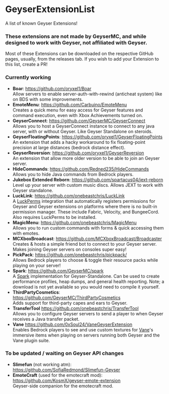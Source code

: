 # GeyserExtensionList
A list of known Geyser Extensions!

### These extensions are not made by GeyserMC, and while designed to work with Geyser, not affiliated with Geyser. 

Most of these Extensions can be downloaded on the respective GitHub pages, usually, from the releases tab.
If you wish to add your Extension to this list, create a PR!

### Currently working
- **Boar**: https://github.com/oryxel1/Boar <br>
  Allow servers to enable server-auth-with-rewind (anticheat system) like on BDS with some improvements.
- **EmoteMenu**: https://github.com/Carbuino/EmoteMenu <br>
  Creates a quick menu for easy access for Geyser features and command execution, even with Xbox Achievements turned on. 
- **GeyserConnect**: https://github.com/GeyserMC/GeyserConnect <br>
  Allows you to host a GeyserConnect instance to connect to any java server, with or without Geyser. Like Geyser Standalone on steroids.
- **GeyserFloatingPoints**: https://github.com/oryxel1/GeyserFloatingPoints <br>
  An extension that adds a hacky workaround to fix floating-point precision at large distances (bedrock distance effect).
- **GeyserReversion**: https://github.com/oryxel1/GeyserReversion <br>
  An extension that allow more older version to be able to join an Geyser server.
- **HideCommands**: https://github.com/Redned235/HideCommands <br>
  Allows you to hide Java commands from Bedrock players.
- **Jukebox Extended Reborn**: https://github.com/spartacus04/jext-reborn <br>
  Level up your server with custom music discs. Allows JEXT to work with Geyser standalone.
- **LuckLink**: https://github.com/onebeastchris/LuckLink <br>
  A [LuckPerms](https://github.com/LuckPerms/LuckPerms) integration that automatically registers permissions for Geyser and Geyser extensions on platforms where
  there is no built-in permission manager. These include Fabric, Velocity, and BungeeCord. Also requires LuckPerms to be installed.
- **MagicMenu**: https://github.com/onebeastchris/MagicMenu <br>
  Allows you to run custom commands with forms & quick accessing them with emotes.
- **MCXboxBroadcast**: https://github.com/MCXboxBroadcast/Broadcaster <br>
  Creates & hosts a simple friend bot to connect to your Geyser server. Makes joining Geyser servers on consoles super easy!
- **PickPack**: https://github.com/onebeastchris/pickpack/ <br>
  Allows Bedrock players to choose & toggle their resource packs while playing on your server!
- **Spark**: https://github.com/GeyserMC/spark <br>
  A [Spark](https://spark.lucko.me/) implementation for Geyser-Standalone. Can be used to create performance profiles, heap dumps, and general health reporting.
  Note; a download is not yet available so you would need to compile it yourself.
- **ThirdPartyCosmetics**: https://github.com/GeyserMC/ThirdPartyCosmetics <br>
  Adds support for third-party capes and ears to Geyser.
- **TransferTool** https://github.com/onebeastchris/TransferTool <br>
  Allows you to configure Geyser servers to send a player to when Geyser receives a Java transfer packet.
- **Vane** https://github.com/0xSoul24/VaneGeyserExtension <br>
  Enables Bedrock players to see and use custom textures for [Vane](https://github.com/oddlama/vane)'s immersive items when playing on servers running both Geyser and the Vane plugin suite.

### To be updated / waiting on Geyser API changes
- **Slimefun** (not working atm): https://github.com/SofiaRedmond/Slimefun-Geyser <br>
- **EmoteCraft** (used for the emotecraft mod): https://github.com/KosmX/geyser-emote-extension <br>
  Geyser-side companion for the emotecraft mod.
